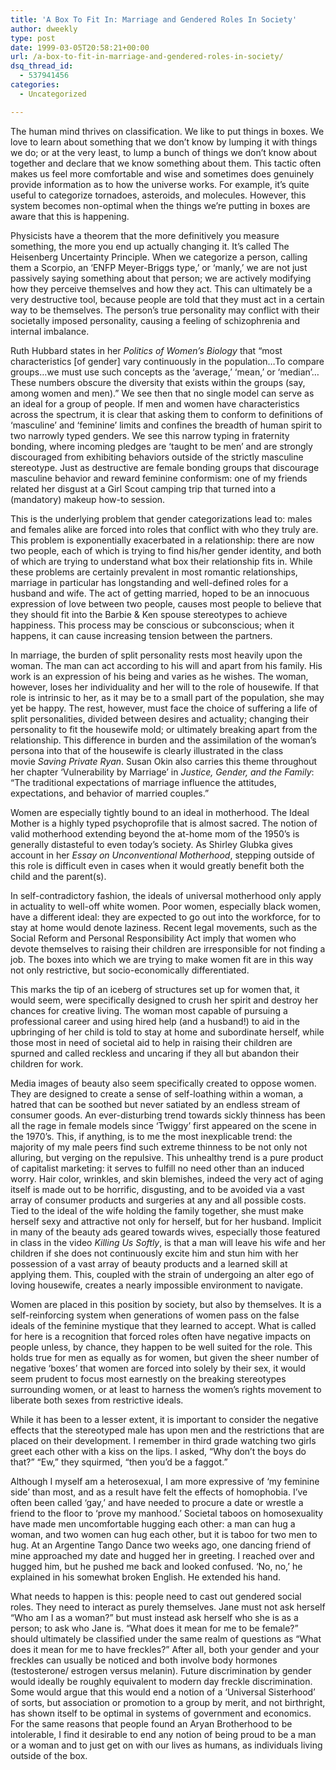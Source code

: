 ```yaml
---
title: 'A Box To Fit In: Marriage and Gendered Roles In Society'
author: dweekly
type: post
date: 1999-03-05T20:58:21+00:00
url: /a-box-to-fit-in-marriage-and-gendered-roles-in-society/
dsq_thread_id:
  - 537941456
categories:
  - Uncategorized

---
```

The human mind thrives on classification. We like to put things in boxes. We love to learn about something that we don&#8217;t know by lumping it with things we do; or at the very least, to lump a bunch of things we don&#8217;t know about together and declare that we know something about them. This tactic often makes us feel more comfortable and wise and sometimes does genuinely provide information as to how the universe works. For example, it&#8217;s quite useful to categorize tornadoes, asteroids, and molecules. However, this system becomes non-optimal when the things we&#8217;re putting in boxes are aware that this is happening.

Physicists have a theorem that the more definitively you measure something, the more you end up actually changing it. It&#8217;s called The Heisenberg Uncertainty Principle. When we categorize a person, calling them a Scorpio, an &#8216;ENFP Meyer-Briggs type,&#8217; or &#8216;manly,&#8217; we are not just passively saying something about that person; we are actively modifying how they perceive themselves and how they act. This can ultimately be a very destructive tool, because people are told that they must act in a certain way to be themselves. The person&#8217;s true personality may conflict with their societally imposed personality, causing a feeling of schizophrenia and internal imbalance.

Ruth Hubbard states in her _Politics of Women&#8217;s Biology_ that &#8220;most characteristics [of gender] vary continuously in the population&#8230;To compare groups&#8230;we must use such concepts as the &#8216;average,&#8217; &#8216;mean,&#8217; or &#8216;median&#8217;&#8230;These numbers obscure the diversity that exists within the groups (say, among women and men).&#8221; We see then that no single model can serve as an ideal for a group of people. If men and women have characteristics across the spectrum, it is clear that asking them to conform to definitions of &#8216;masculine&#8217; and &#8216;feminine&#8217; limits and confines the breadth of human spirit to two narrowly typed genders. We see this narrow typing in fraternity bonding, where incoming pledges are &#8216;taught to be men&#8217; and are strongly discouraged from exhibiting behaviors outside of the strictly masculine stereotype. Just as destructive are female bonding groups that discourage masculine behavior and reward feminine conformism: one of my friends related her disgust at a Girl Scout camping trip that turned into a (mandatory) makeup how-to session.

This is the underlying problem that gender categorizations lead to: males and females alike are forced into roles that conflict with who they truly are. This problem is exponentially exacerbated in a relationship: there are now two people, each of which is trying to find his/her gender identity, and both of which are trying to understand what box their relationship fits in. While these problems are certainly prevalent in most romantic relationships, marriage in particular has longstanding and well-defined roles for a husband and wife. The act of getting married, hoped to be an innocuous expression of love between two people, causes most people to believe that they should fit into the Barbie & Ken spouse stereotypes to achieve happiness. This process may be conscious or subconscious; when it happens, it can cause increasing tension between the partners.

In marriage, the burden of split personality rests most heavily upon the woman. The man can act according to his will and apart from his family. His work is an expression of his being and varies as he wishes. The woman, however, loses her individuality and her will to the role of housewife. If that role is intrinsic to her, as it may be to a small part of the population, she may yet be happy. The rest, however, must face the choice of suffering a life of split personalities, divided between desires and actuality; changing their personality to fit the housewife mold; or ultimately breaking apart from the relationship. This difference in burden and the assimilation of the woman&#8217;s persona into that of the housewife is clearly illustrated in the class movie _Saving Private Ryan_. Susan Okin also carries this theme throughout her chapter &#8216;Vulnerability by Marriage&#8217; in _Justice, Gender, and the Family_: &#8220;The traditional expectations of marriage influence the attitudes, expectations, and behavior of married couples.&#8221;

Women are especially tightly bound to an ideal in motherhood. The Ideal Mother is a highly typed psychoprofile that is almost sacred. The notion of valid motherhood extending beyond the at-home mom of the 1950&#8217;s is generally distasteful to even today&#8217;s society. As Shirley Glubka gives account in her _Essay on Unconventional Motherhood_, stepping outside of this role is difficult even in cases when it would greatly benefit both the child and the parent(s).

In self-contradictory fashion, the ideals of universal motherhood only apply in actuality to well-off white women. Poor women, especially black women, have a different ideal: they are expected to go out into the workforce, for to stay at home would denote laziness. Recent legal movements, such as the Social Reform and Personal Responsibility Act imply that women who devote themselves to raising their children are irresponsible for not finding a job. The boxes into which we are trying to make women fit are in this way not only restrictive, but socio-economically differentiated.

This marks the tip of an iceberg of structures set up for women that, it would seem, were specifically designed to crush her spirit and destroy her chances for creative living. The woman most capable of pursuing a professional career and using hired help (and a husband!) to aid in the upbringing of her child is told to stay at home and subordinate herself, while those most in need of societal aid to help in raising their children are spurned and called reckless and uncaring if they all but abandon their children for work.

Media images of beauty also seem specifically created to oppose women. They are designed to create a sense of self-loathing within a woman, a hatred that can be soothed but never satiated by an endless stream of consumer goods. An ever-disturbing trend towards sickly thinness has been all the rage in female models since &#8216;Twiggy&#8217; first appeared on the scene in the 1970&#8217;s. This, if anything, is to me the most inexplicable trend: the majority of my male peers find such extreme thinness to be not only not alluring, but verging on the repulsive. This unhealthy trend is a pure product of capitalist marketing: it serves to fulfill no need other than an induced worry. Hair color, wrinkles, and skin blemishes, indeed the very act of aging itself is made out to be horrific, disgusting, and to be avoided via a vast array of consumer products and surgeries at any and all possible costs. Tied to the ideal of the wife holding the family together, she must make herself sexy and attractive not only for herself, but for her husband. Implicit in many of the beauty ads geared towards wives, especially those featured in class in the video _Killing Us Softly_, is that a man will leave his wife and her children if she does not continuously excite him and stun him with her possession of a vast array of beauty products and a learned skill at applying them. This, coupled with the strain of undergoing an alter ego of loving housewife, creates a nearly impossible environment to navigate.

Women are placed in this position by society, but also by themselves. It is a self-reinforcing system when generations of women pass on the false ideals of the feminine mystique that they learned to accept. What is called for here is a recognition that forced roles often have negative impacts on people unless, by chance, they happen to be well suited for the role. This holds true for men as equally as for women, but given the sheer number of negative &#8216;boxes&#8217; that women are forced into solely by their sex, it would seem prudent to focus most earnestly on the breaking stereotypes surrounding women, or at least to harness the women&#8217;s rights movement to liberate both sexes from restrictive ideals.

While it has been to a lesser extent, it is important to consider the negative effects that the stereotyped male has upon men and the restrictions that are placed on their development. I remember in third grade watching two girls greet each other with a kiss on the lips. I asked, &#8220;Why don&#8217;t the boys do that?&#8221; &#8220;Ew,&#8221; they squirmed, &#8220;then you&#8217;d be a faggot.&#8221;

Although I myself am a heterosexual, I am more expressive of &#8216;my feminine side&#8217; than most, and as a result have felt the effects of homophobia. I&#8217;ve often been called &#8216;gay,&#8217; and have needed to procure a date or wrestle a friend to the floor to &#8216;prove my manhood.&#8217; Societal taboos on homosexuality have made men uncomfortable hugging each other: a man can hug a woman, and two women can hug each other, but it is taboo for two men to hug. At an Argentine Tango Dance two weeks ago, one dancing friend of mine approached my date and hugged her in greeting. I reached over and hugged him, but he pushed me back and looked confused. &#8216;No, no,&#8217; he explained in his somewhat broken English. He extended his hand.

What needs to happen is this: people need to cast out gendered social roles. They need to interact as purely themselves. Jane must not ask herself &#8220;Who am I as a woman?&#8221; but must instead ask herself who she is as a person; to ask who Jane is. &#8220;What does it mean for me to be female?&#8221; should ultimately be classified under the same realm of questions as &#8220;What does it mean for me to have freckles?&#8221; After all, both your gender and your freckles can usually be noticed and both involve body hormones (testosterone/ estrogen versus melanin). Future discrimination by gender would ideally be roughly equivalent to modern day freckle discrimination. Some would argue that this would end a notion of a &#8216;Universal Sisterhood&#8217; of sorts, but association or promotion to a group by merit, and not birthright, has shown itself to be optimal in systems of government and economics. For the same reasons that people found an Aryan Brotherhood to be intolerable, I find it desirable to end any notion of being proud to be a man or a woman and to just get on with our lives as humans, as individuals living outside of the box.